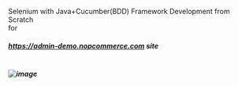 Selenium with Java+Cucumber(BDD) Framework Development from Scratch <br>
for <h5>https://admin-demo.nopcommerce.com site<h5> <br>
![image](https://github.com/iamsnkr/SeleniumCucumber/assets/158592607/cd00ea59-d98b-4faf-add0-1d9a95a80601)

